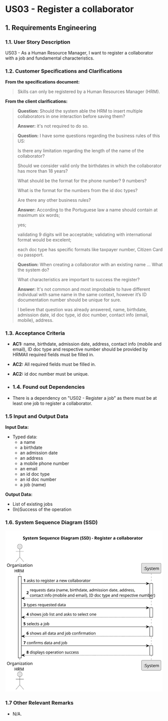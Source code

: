 # US03 - Register a collaborator

## 1. Requirements Engineering

### 1.1. User Story Description

US03 - As a Human Resource Manager, I want to register a collaborator with a job and fundamental characteristics.

### 1.2. Customer Specifications and Clarifications 

**From the specifications document:**

>Skills can only be registered by a Human Resources Manager (HRM).

**From the client clarifications:**

> **Question:** Should the system able the HRM to insert multiple collaborators in one interaction before saving them?
>
> **Answer:** it's not required to do so.

> **Question:** I have some questions regarding the business rules of this US:
> 
> Is there any limitation regarding the length of the name of the collaborator?
> 
> Should we consider valid only the birthdates in which the collaborator has more than 18 years?
> 
> What should be the format for the phone number? 9 numbers?
> 
> What is the format for the numbers from the id doc types?
>
> Are there any other business rules?
> 
> **Answer:** According to the Portuguese law a name should contain at maximum six words;
> 
> yes;
> 
> validating 9 digits will be acceptable; validating with international format would be excelent;
> 
> each doc type has specific formats like taxpayer number, Citizen Card ou passport.

> **Question:** When creating a collaborator with an existing name ... What the system do?
>
> What characteristics are important to success the register?
> 
> **Answer:** It's not common and most improbable to have different individual with same name in the same context, however it’s ID documentation number should be unique for sure.
>
>I believe that question was already answered, name, birthdate, admission date, id doc type, id doc number, contact info (email, mobile), address.


### 1.3. Acceptance Criteria

* **AC1:** name, birthdate, admission date, address, contact info (mobile and email), ID doc type and respective number should be provided by HRMAll required fields must be filled in.
* **AC2:** All required fields must be filled in.
* **AC2:** id doc number must be unique.

* ### 1.4. Found out Dependencies

* There is a dependency on "US02 - Register a job" as there must be at least one job to register a collaborator.

### 1.5 Input and Output Data

**Input Data:**

* Typed data:
    * a name
    * a birthdate
    * an admission date
    * an address 
    * a mobile phone number
    * an email
    * an id doc type
    * an id doc number
    * a job (name)


**Output Data:**

* List of existing jobs
* (In)Success of the operation

### 1.6. System Sequence Diagram (SSD)

![System Sequence Diagram](svg/us03-system-sequence-diagram-us03.svg)

### 1.7 Other Relevant Remarks

* N/A.